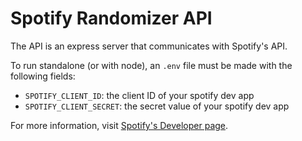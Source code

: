 # Spotify Randomizer API

The API is an express server that communicates with Spotify's API. 

To run standalone (or with node), an `.env` file must be made with the following fields:
- `SPOTIFY_CLIENT_ID`: the client ID of your spotify dev app
- `SPOTIFY_CLIENT_SECRET`: the secret value of your spotify dev app


For more information, visit [Spotify's Developer page](https://developer.spotify.com).